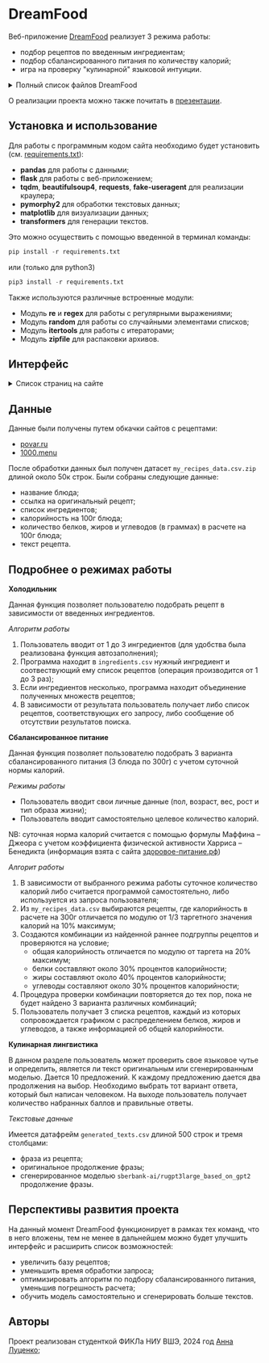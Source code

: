 # DreamFood

Веб-приложение [DreamFood](https://dreamfood.pythonanywhere.com/) реализует 3 режима работы:
- подбор рецептов по введенным ингредиентам;
- подбор сбалансированного питания по количеству калорий;
- игра на проверку "кулинарной" языковой интуиции.

<details><summary>Полный список файлов DreamFood</summary>

- Реализация сайта: `main.py`
- HTML-страницы: `папка templates`
- Изображения: `папка static`
- Реализация краулера №1: `web_1.ipynb`
- Реализация краулера №2: `web_2.ipynb`
- Обработка данных:  `data_processing.ipynb`
- Генерация текстов: `text_generation.ipynb`
- Данные по рецептам: `my_recipes_data.csv.zip`
- Данные по ингредиентам: `ingredients.csv`
- Данные для игры (в результате генерации текстов): `generated_texts.csv`
- Модули и пакеты для работы: `requirements.txt` </details>

О реализации проекта можно также почитать в [презентации](https://docs.google.com/presentation/d/1KM5novblLMESZhoQBRFeagFNAQ1t5eJlPlQIX0izoFM/edit?usp=sharing).

## Установка и использование
Для работы с программным кодом сайта необходимо будет установить (см. [requirements.txt](requirements.txt)): 
- **pandas** для работы с данными;
- **flask** для работы с веб-приложением; 
- **tqdm**, **beautifulsoup4**, **requests**, **fake-useragent** для реализации краулера;
- **pymorphy2** для обработки текстовых данных;
- **matplotlib** для визуализации данных;
- **transformers** для генерации текстов.

Это можно осуществить с помощью введенной в терминал команды:

```python
pip install -r requirements.txt
```
или (только для python3)
```python
pip3 install -r requirements.txt
```

Также используются различные встроенные модули: 
- Модуль **re** и **regex** для работы с регулярными выражениями;
- Модуль **random** для работы со случайными элементами списков;
- Модуль **itertools** для работы с итераторами;
- Модуль **zipfile** для распаковки архивов.

## Интерфейс 

<details><summary>Список страниц на сайте</summary>

- `dreamfood.pythonanywhere.com` — переход на главную страницу веб-приложения;
- `/fridge` позволяет перейти на страницу по поиску рецептов по ингредиентам; 
- `/nutrition` осуществляют вызов страницы с подбором сбалансированного питания.
- `/game` позволяет перейти на страницу c анкетой</details>

## Данные 
Данные были получены путем обкачки сайтов с рецептами: 
- [povar.ru](https://povar.ru/mostnew/all/)
- [1000.menu](https://1000.menu/catalog/bjstro-i-vkusno)

После обработки данных был получен датасет `my_recipes_data.csv.zip` длиной около 50к строк. 
Были собраны следующие данные: 
- название блюда;
- ссылка на оригинальный рецепт;
- список ингредиентов;
- калорийность на 100г блюда;
- количество белков, жиров и углеводов (в граммах) в расчете на 100г блюда;
- текст рецепта.
  
## Подробнее о режимах работы
**Холодильник**

Данная функция позволяет пользователю подобрать рецепт в зависимости от введенных ингредиентов. 

*Алгоритм работы*
1) Пользователь вводит от 1 до 3 ингредиентов (для удобства была реализована функция автозаполнения);
2) Программа находит в `ingredients.csv` нужный ингредиент и соотвествующий ему список рецептов (операция производится от 1 до 3 раз);
3) Если ингредиентов несколько, программа находит объединение полученных множеств рецептов;
4) В зависимости от результата пользователь получает либо список рецептов, соответствующих его запросу, либо сообщение об отсутствии результатов поиска.

**Сбалансированное питание**

Данная функция позволяет пользователю подобрать 3 варианта сбалансированного питания (3 блюда по 300г) с учетом суточной нормы калорий. 

*Режимы работы*
- Пользователь вводит свои личные данные (пол, возраст, вес, рост и тип образа жизни);
- Пользователь вводит самостоятельно целевое количество калорий.

NB: суточная норма калорий считается с помощью формулы Маффина – Джеора с учетом коэффициента физической активности Харриса – Бенедикта (информация взята с сайта [здоровое-питание.рф](https://clck.ru/39UBxA))

*Алгорит работы*
1) В зависимости от выбранного режима работы суточное количество калорий либо считается программой самостоятельно, либо используется из запроса пользователя;
2) Из `my_recipes_data.csv` выбираются рецепты, где калорийность в расчете на 300г отличается по модулю от 1/3 таргетного значения калорий  на 10% максимум;
3) Создаются комбинации из найденной раннее подгруппы рецептов и проверяются на условие;
   - общая калорийность отличается по модулю от таргета на 20% максимум;
   - белки составляют около 30% процентов калорийности;
   - жиры составляют около 40% процентов калорийности;
   - углеводы составляют около 30% процентов калорийности;
4) Процедура проверки комбинации повторяется до тех пор, пока не будет найдено 3 варианта различных комбинаций;
5) Пользователь получает 3 списка рецептов, каждый из которых сопровождается графиком с распределением белков, жиров и углеводов, а также информацией об общей калорийности.

**Кулинарная лингвистика**

В данном разделе пользователь может проверить свое языковое чутье и определить, является ли текст оригинальным или сгенерированным моделью. Дается 10 предложений. К каждому предложению дается два продолжения на выбор. Необходимо выбрать тот вариант ответа, который был написан человеком. На выходе пользователь получает количество набранных баллов и правильные ответы.

*Текстовые данные*

Имеется датафрейм `generated_texts.csv` длиной 500 строк и тремя столбцами:
   - фраза из рецепта;
   - оригинальное продолжение фразы;
   - сгенерированное моделью `sberbank-ai/rugpt3large_based_on_gpt2` продолжение фразы.

## Перспективы развития проекта 
На данный момент DreamFood функционирует в рамках тех команд, что в него вложены, тем не менее в дальнейшем можно будет улучшить интерфейс и расширить список возможностей: 
- увеличить базу рецептов;
- уменьшить время обработки запроса;
- оптимизировать алгоритм по подбору сбалансированного питания, уменьшив погрешность расчета;
- обучить модель самостоятельно и сгенерировать больше текстов.

## Aвторы
Проект реализован студенткой ФИКЛа НИУ ВШЭ, 2024 год 
[Анна Луценко](https://t.me/usmor);



